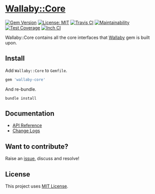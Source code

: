 # [Wallaby::Core](https://github.com/wallaby-rails/wallaby-core)

[![Gem Version](https://badge.fury.io/rb/wallaby-core.svg)](https://badge.fury.io/rb/wallaby-core)
[![License: MIT](https://img.shields.io/badge/License-MIT-yellow.svg)](https://opensource.org/licenses/MIT)
[![Travis CI](https://travis-ci.com/wallaby-rails/wallaby-core.svg?branch=master)](https://travis-ci.com/wallaby-rails/wallaby-core)
[![Maintainability](https://api.codeclimate.com/v1/badges/f16f8d87553424c1aacc/maintainability)](https://codeclimate.com/github/wallaby-rails/wallaby-core/maintainability)
[![Test Coverage](https://api.codeclimate.com/v1/badges/f16f8d87553424c1aacc/test_coverage)](https://codeclimate.com/github/wallaby-rails/wallaby-core/test_coverage)
[![Inch CI](https://inch-ci.org/github/wallaby-rails/wallaby-core.svg?branch=master)](https://inch-ci.org/github/wallaby-rails/wallaby-core)

Wallaby::Core contains all the core interfaces that [Wallaby](https://github.com/wallaby-rails/wallaby) gem is built upon.

## Install

Add `Wallaby::Core` to `Gemfile`.

```ruby
gem 'wallaby-core'
```

And re-bundle.

```shell
bundle install
```

## Documentation

- [API Reference](https://www.rubydoc.info/gems/wallaby-core)
- [Change Logs](https://github.com/wallaby-rails/wallaby-core/blob/master/CHANGELOG.md)

## Want to contribute?

Raise an [issue](https://github.com/wallaby-rails/wallaby-core/issues/new), discuss and resolve!

## License

This project uses [MIT License](https://github.com/wallaby-rails/wallaby-core/blob/master/LICENSE).
